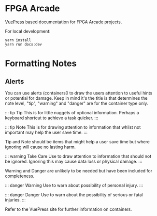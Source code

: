 # FPGA Arcade

[VuePress](https://vuepress.vuejs.org/) based documentation for FPGA Arcade projects.

For local development:

```
yarn install
yarn run docs:dev
```

# Formatting Notes

## Alerts

You can use alerts (containers0 to draw the users attention to useful hints
or potential for damage. Keep in mind it's the title is that determines the
note level, "tip", "warning" and "danger" are for the container type only.

::: tip Tip
This is for little nuggets of optional information. Perhaps a keyboard
shortcut to achieve a task quicker.
:::

::: tip Note
This is for drawing attention to information that whilst not important
may help the user save time.
:::

Tip and Note should be items that might help a user save time but
where ignoring will cause no lasting harm.

::: warning Take Care
Use to draw attention to information that should not be ignored. Ignoring
this may cause data loss or physical damage.
:::

Warning and Danger are unlikely to be needed but have been included for completeness.

::: danger Warning
Use to warn about possibility of personal injury.
:::

::: danger Danger
Use to warn about the possibility of serious or fatal injuries.
:::

Refer to the VuePress site for further information on containers.